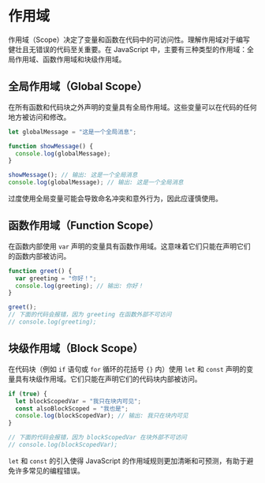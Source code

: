 # 作用域

作用域（Scope）决定了变量和函数在代码中的可访问性。理解作用域对于编写健壮且无错误的代码至关重要。在 JavaScript 中，主要有三种类型的作用域：全局作用域、函数作用域和块级作用域。

## 全局作用域（Global Scope）

在所有函数和代码块之外声明的变量具有全局作用域。这些变量可以在代码的任何地方被访问和修改。

```javascript
let globalMessage = "这是一个全局消息";

function showMessage() {
  console.log(globalMessage);
}

showMessage(); // 输出: 这是一个全局消息
console.log(globalMessage); // 输出: 这是一个全局消息
```

过度使用全局变量可能会导致命名冲突和意外行为，因此应谨慎使用。

## 函数作用域（Function Scope）

在函数内部使用 `var` 声明的变量具有函数作用域。这意味着它们只能在声明它们的函数内部被访问。

```javascript
function greet() {
  var greeting = "你好！";
  console.log(greeting); // 输出: 你好！
}

greet();
// 下面的代码会报错，因为 greeting 在函数外部不可访问
// console.log(greeting);
```

## 块级作用域（Block Scope）

在代码块（例如 `if` 语句或 `for` 循环的花括号 `{}` 内）使用 `let` 和 `const` 声明的变量具有块级作用域。它们只能在声明它们的代码块内部被访问。

```javascript
if (true) {
  let blockScopedVar = "我只在块内可见";
  const alsoBlockScoped = "我也是";
  console.log(blockScopedVar); // 输出: 我只在块内可见
}

// 下面的代码会报错，因为 blockScopedVar 在块外部不可访问
// console.log(blockScopedVar);
```

`let` 和 `const` 的引入使得 JavaScript 的作用域规则更加清晰和可预测，有助于避免许多常见的编程错误。
